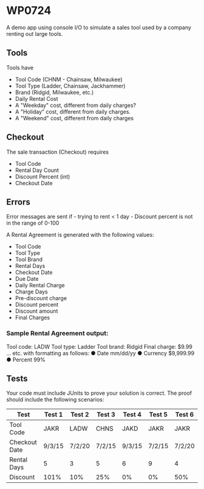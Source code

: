 # WP0724


A demo app using console I/O to simulate a sales tool used by a company renting out large tools.

## Tools
Tools have
- Tool Code (CHNM - Chainsaw, Milwaukee)
- Tool Type (Ladder, Chainsaw, Jackhammer)
- Brand (Ridgid, Milwaukee, etc.)
- Daily Rental Cost
- A "Weekday" cost, different from daily charges?
- A "Holiday" cost, different from daily charges.
- A "Weekend" cost, different from daily charges

## Checkout
The sale transaction (Checkout) requires
- Tool Code
- Rental Day Count
- Discount Percent (int)
- Checkout Date

## Errors
Error messages are sent if
	- trying to rent < 1 day
	- Discount percent is not in the range of 0-100

A Rental Agreement is generated with the following values:
- Tool Code
- Tool Type
- Tool Brand
- Rental Days
- Checkout Date
- Due Date
- Daily Rental Charge
- Charge Days
- Pre-discount charge
- Discount percent
- Discount amount
- Final Charges

### Sample Rental Agreement output:

Tool code: LADW
Tool type: Ladder
Tool brand: Ridgid
Final charge: $9.99
... etc.
with formatting as follows:
● Date mm/dd/yy
● Currency $9,999.99
● Percent 99%

## Tests
Your code must include JUnits to prove your solution is correct.
The proof should include the following scenarios:


| Test          | Test 1 | Test 2 | Test 3 | Test 4 | Test 5 | Test 6 |
| ------------- | ------ | ------ | ------ | ------ | ------ | ------ |
| Tool Code     | JAKR   | LADW   | CHNS   | JAKD   | JAKR   | JAKR   |
| Checkout Date | 9/3/15 | 7/2/20 | 7/2/15 | 9/3/15 | 7/2/15 | 7/2/20 |
| Rental Days   | 5      | 3      | 5      | 6      | 9      | 4      |
| Discount      | 101%   | 10%    | 25%    | 0%     | 0%     | 50%    |

